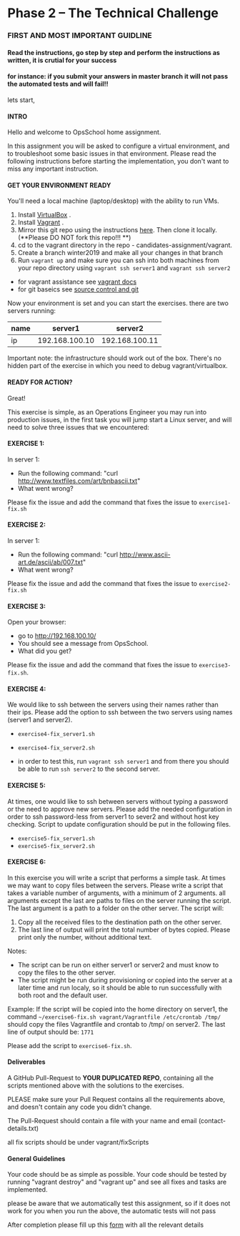 # Phase 2 – The Technical Challenge

### FIRST AND MOST IMPORTANT GUIDLINE
#### Read the instructions, go step by step and perform the instructions as written, it is crutial for your success
#### for instance: if you submit your answers in master branch it will not pass the automated tests and will fail!!

lets start,

#### INTRO
Hello and welcome to OpsSchool home assignment.

In this assignment you will be asked to configure a virtual environment, and to troubleshoot some basic issues in that environment.
Please read the following instructions before starting the implementation, you don't want to miss any important instruction.

#### GET YOUR ENVIRONMENT READY
You'll need a local machine (laptop/desktop) with the ability to run VMs.

1. Install [VirtualBox](<https://www.virtualbox.org/>) .
1. Install [Vagrant](<https://www.vagrantup.com/>) .
1. Mirror this git repo using the instructions [here](https://help.github.com/articles/duplicating-a-repository). Then clone it locally. (**Please DO NOT fork this repo!!! **)
1. cd to the vagrant directory in the repo  - candidates-assignment/vagrant.
1. Create a branch winter2019 and make all your changes in that branch
1. Run `vagrant up` and make sure you can ssh into both machines from your repo directory using `vagrant ssh server1` and `vagrant ssh server2`

* for vagrant assistance see [vagrant docs](https://www.vagrantup.com/docs/)
* for git baseics see [source control and git](https://www.youtube.com/watch?v=0K7H1IZYBbY&list=PL5RUAh-dTK1_-j7BHEe9t9Z_TMuNUq2n6)

Now your environment is set and you can start the exercises.
there are two servers running:

name|server1|server2
----|-------|-------
ip  |192.168.100.10|192.168.100.11

Important note: the infrastructure should work out of the box. There's no hidden part of the exercise in which you need to debug vagrant/virtualbox.

#### READY FOR ACTION?

Great!

This exercise is simple, as an Operations Engineer you may run into production issues, in the first task you will jump start a Linux server, and will need to solve three issues that we encountered:

#### EXERCISE 1:
In server 1:
* Run the following command: "curl http://www.textfiles.com/art/bnbascii.txt"
* What went wrong?

Please fix the issue and add the command that fixes the issue to  `exercise1-fix.sh`

#### EXERCISE 2:
In server 1:
* Run the following command: "curl http://www.ascii-art.de/ascii/ab/007.txt"
* What went wrong?

Please fix the issue and add the command that fixes the issue to  `exercise2-fix.sh`

#### EXERCISE 3:
Open your browser:
* go to http://192.168.100.10/
* You should see a message from OpsSchool.
* What did you get?

Please fix the issue and add the command that fixes the issue to  `exercise3-fix.sh`.


#### EXERCISE 4:
We would like to ssh between the servers using their names rather than their ips.
Please add the option to ssh between the two servers using names (server1 and server2).

* `exercise4-fix_server1.sh`
* `exercise4-fix_server2.sh`

* in order to test this, run `vagrant ssh server1` and from there you should be able to run `ssh server2` to the second server.

#### EXERCISE 5:
At times, one would like to ssh between servers without typing a password or the need to approve new servers.
Please add the needed configuration in order to ssh password-less from server1 to sever2 and without host key checking.
Script to update configuration should be put in the following files.

* `exercise5-fix_server1.sh`
* `exercise5-fix_server2.sh`

#### EXERCISE 6:
In this exercise you will write a script that performs a simple task. At times we may want to copy files between the servers.
Please write a script that takes a variable number of arguments, with a minimum of 2 arguments.
all arguments except the last are paths to files on the server running the script.
The last argument is a path to a folder on the other server.
The script will:
1. Copy all the received files to the destination path on the other server.
2. The last line of output will print the total number of bytes copied. Please print only the number, without additional text.

Notes:
- The script can be run on either server1 or server2 and must know to copy the files to the other server.
- The script might be run during provisioning or copied into the server at a later time and run localy, so it should be able to run
  successfully with both root and the default user. 

Example:
 If the script will be copied into the home directory on server1, the command `~/exercise6-fix.sh vagrant/Vagrantfile /etc/crontab /tmp/` should copy the files Vagrantfile and crontab to /tmp/ on server2. The last line of output should be:
 `1771`
 
Please add the script to `exercise6-fix.sh`.

#### Deliverables
A GitHub Pull-Request to **YOUR DUPLICATED REPO**, containing all the scripts mentioned above with the solutions to the exercises.

PLEASE make sure your Pull Request contains all the requirements above, and doesn't contain any code you didn't change.

The Pull-Request should contain a file with your name and email (contact-details.txt) 

all fix scripts should be under vagrant/fixScripts

#### General Guidelines
Your code should be as simple as possible.
Your code should be tested by running "vagrant destroy" and "vagrant up" and see all fixes and tasks are implemented.

please be aware that we automatically test this assignment, so if it does not work for you when you run the above, the automatic tests will not pass

After completion please fill up this [form](https://forms.gle/HmUs9Pp53VWS1xhg7) with all the relevant details

